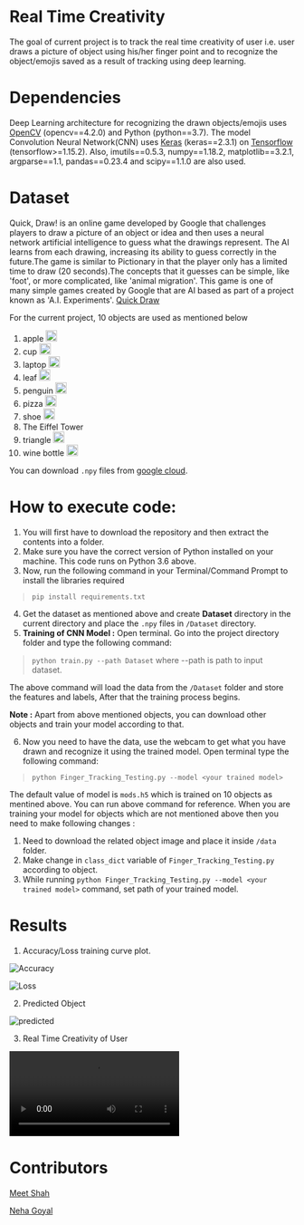 # Real Time Creativity

The goal of current project is to track the real time creativity of user i.e. user draws a picture of object using his/her finger point and to recognize the object/emojis saved as a result of tracking using deep learning.

# Dependencies
Deep Learning architecture for recognizing the drawn objects/emojis uses [OpenCV](https://opencv.org/) (opencv==4.2.0) and Python (python==3.7). The model Convolution Neural Network(CNN) uses [Keras](https://keras.io/) (keras==2.3.1) on [Tensorflow](https://www.tensorflow.org/) (tensorflow>=1.15.2). Also, imutils==0.5.3, numpy==1.18.2, matplotlib==3.2.1, argparse==1.1, pandas==0.23.4 and scipy==1.1.0 are also used.

# Dataset
Quick, Draw! is an online game developed by Google that challenges players to draw a picture of an object or idea and then uses a neural network artificial intelligence to guess what the drawings represent. The AI learns from each drawing, increasing its ability to guess correctly in the future.The game is similar to Pictionary in that the player only has a limited time to draw (20 seconds).The concepts that it guesses can be simple, like 'foot', or more complicated, like 'animal migration'. This game is one of many simple games created by Google that are AI based as part of a project known as 'A.I. Experiments'. [Quick Draw](https://quickdraw.withgoogle.com/)

For the current project, 10 objects are used as mentioned below
1. apple <img src="https://github.com/Devashi-Choudhary/Real_Time_Creativity/blob/master/data/Apple.png" width="20">
2. cup <img src="https://github.com/Devashi-Choudhary/Real_Time_Creativity/blob/master/data/Cup.png" width="20">
3. laptop <img src="https://github.com/Devashi-Choudhary/Real_Time_Creativity/blob/master/data/Laptop.png" width="20">
4. leaf <img src="https://github.com/Devashi-Choudhary/Real_Time_Creativity/blob/master/data/Leaf.png" width="20">
5. penguin <img src="https://github.com/Devashi-Choudhary/Real_Time_Creativity/blob/master/data/Penguin.png" width="20">
6. pizza <img src="https://github.com/Devashi-Choudhary/Real_Time_Creativity/blob/master/data/Pizza.png" width="20">
7. shoe <img src="https://github.com/Devashi-Choudhary/Real_Time_Creativity/blob/master/data/Shoe.png" width="20">
8. The Eiffel Tower <img src="https://github.com/Devashi-Choudhary/Real_Time_Creativity/blob/master/data/The-Eiffel-Tower.png" width="15">
9. triangle <img src="https://github.com/Devashi-Choudhary/Real_Time_Creativity/blob/master/data/Triangle.png" width="20">
10. wine bottle <img src="https://github.com/Devashi-Choudhary/Real_Time_Creativity/blob/master/data/Wine-Bottle.png" width="20">

You can download `.npy` files from [google cloud](https://console.cloud.google.com/storage/browser/quickdraw_dataset/full/numpy_bitmap). 


# How to execute code:
1. You will first have to download the repository and then extract the contents into a folder.
2. Make sure you have the correct version of Python installed on your machine. This code runs on Python 3.6 above.
3. Now, run the following command in your Terminal/Command Prompt to install the libraries required
> `pip install requirements.txt`
4. Get the dataset as mentioned above  and create **Dataset** directory in the current directory and place the `.npy` files in `/Dataset` directory.
5. **Training of CNN Model :** Open terminal. Go into the project directory folder and type the following command:
> `python train.py --path Dataset` where --path is path to input dataset.

The above command will load the data from the `/Dataset` folder and store the features and labels, After that the training process begins.

**Note :** Apart from above mentioned objects, you can download other objects and train your model according to that.

6. Now you need to have the data, use the webcam to get what you have drawn and recognize it using the trained model. Open terminal type the following command:
> `python Finger_Tracking_Testing.py --model <your trained model>` 

The default value of model is `mods.h5` which is trained on 10 objects as mentined above. You can run above command for reference. When you are training your model for objects which are not mentioned above then you need to make following changes : 

1. Need to download the related object image and place it inside `/data` folder.
2. Make change in `class_dict` variable of `Finger_Tracking_Testing.py` according to object.
3. While running  `python Finger_Tracking_Testing.py --model <your trained model>` command, set path of your trained model.

# Results

1. Accuracy/Loss training curve plot.

![Accuracy](https://github.com/Devashi-Choudhary/Real_Time_Creativity/blob/master/Results/Accuracy.png)

![Loss](https://github.com/Devashi-Choudhary/Real_Time_Creativity/blob/master/Results/Loss.png)


2. Predicted Object

![predicted](https://github.com/Devashi-Choudhary/Real_Time_Creativity/blob/master/Results/output.JPG)

3. Real Time Creativity of User

![video](https://github.com/Devashi-Choudhary/Real_Time_Creativity/blob/master/Results/Real%20Time%20Creativity.mp4)

# Contributors

[Meet Shah](https://github.com/mit41196)

[Neha Goyal](https://github.com/Neha-16)
